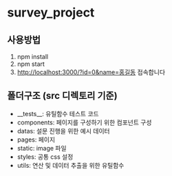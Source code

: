 # survey_project

## 사용방법
1. npm install
2. npm start
3. [http://localhost:3000/?id=0&name=홍길동](http://localhost:3000/?id=0&name=홍길동) 접속합니다

## 폴더구조 (src 디렉토리 기준)
- \_\_tests\_\_: 유틸함수 테스트 코드
- components: 페이지를 구성하기 위한 컴포넌트 구성
- datas: 설문 진행을 위한 예시 데이터
- pages: 페이지
- static: image 파일
- styles: 공통 css 설정
- utils: 연산 및 데이터 추출을 위한 유틸함수
